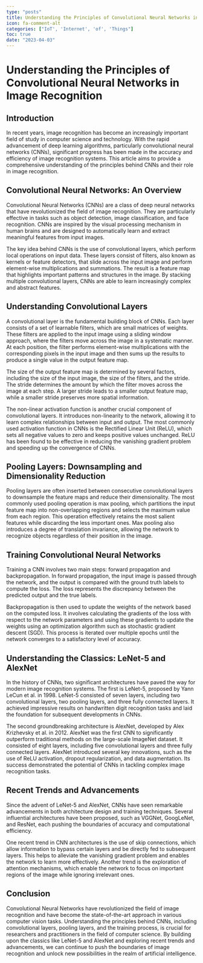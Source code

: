 ```yaml
---
type: "posts"
title: Understanding the Principles of Convolutional Neural Networks in Image Recognition
icon: fa-comment-alt
categories: ["IoT', 'Internet', 'of', 'Things"]
toc: true
date: "2023-04-03"
---
```




# Understanding the Principles of Convolutional Neural Networks in Image Recognition

## Introduction

In recent years, image recognition has become an increasingly important field of study in computer science and technology. With the rapid advancement of deep learning algorithms, particularly convolutional neural networks (CNNs), significant progress has been made in the accuracy and efficiency of image recognition systems. This article aims to provide a comprehensive understanding of the principles behind CNNs and their role in image recognition.

## Convolutional Neural Networks: An Overview

Convolutional Neural Networks (CNNs) are a class of deep neural networks that have revolutionized the field of image recognition. They are particularly effective in tasks such as object detection, image classification, and face recognition. CNNs are inspired by the visual processing mechanism in human brains and are designed to automatically learn and extract meaningful features from input images.

The key idea behind CNNs is the use of convolutional layers, which perform local operations on input data. These layers consist of filters, also known as kernels or feature detectors, that slide across the input image and perform element-wise multiplications and summations. The result is a feature map that highlights important patterns and structures in the image. By stacking multiple convolutional layers, CNNs are able to learn increasingly complex and abstract features.

## Understanding Convolutional Layers

A convolutional layer is the fundamental building block of CNNs. Each layer consists of a set of learnable filters, which are small matrices of weights. These filters are applied to the input image using a sliding window approach, where the filters move across the image in a systematic manner. At each position, the filter performs element-wise multiplications with the corresponding pixels in the input image and then sums up the results to produce a single value in the output feature map.

The size of the output feature map is determined by several factors, including the size of the input image, the size of the filters, and the stride. The stride determines the amount by which the filter moves across the image at each step. A larger stride leads to a smaller output feature map, while a smaller stride preserves more spatial information.

The non-linear activation function is another crucial component of convolutional layers. It introduces non-linearity to the network, allowing it to learn complex relationships between input and output. The most commonly used activation function in CNNs is the Rectified Linear Unit (ReLU), which sets all negative values to zero and keeps positive values unchanged. ReLU has been found to be effective in reducing the vanishing gradient problem and speeding up the convergence of CNNs.

## Pooling Layers: Downsampling and Dimensionality Reduction

Pooling layers are often inserted between consecutive convolutional layers to downsample the feature maps and reduce their dimensionality. The most commonly used pooling operation is max pooling, which partitions the input feature map into non-overlapping regions and selects the maximum value from each region. This operation effectively retains the most salient features while discarding the less important ones. Max pooling also introduces a degree of translation invariance, allowing the network to recognize objects regardless of their position in the image.

## Training Convolutional Neural Networks

Training a CNN involves two main steps: forward propagation and backpropagation. In forward propagation, the input image is passed through the network, and the output is compared with the ground truth labels to compute the loss. The loss represents the discrepancy between the predicted output and the true labels.

Backpropagation is then used to update the weights of the network based on the computed loss. It involves calculating the gradients of the loss with respect to the network parameters and using these gradients to update the weights using an optimization algorithm such as stochastic gradient descent (SGD). This process is iterated over multiple epochs until the network converges to a satisfactory level of accuracy.

## Understanding the Classics: LeNet-5 and AlexNet

In the history of CNNs, two significant architectures have paved the way for modern image recognition systems. The first is LeNet-5, proposed by Yann LeCun et al. in 1998. LeNet-5 consisted of seven layers, including two convolutional layers, two pooling layers, and three fully connected layers. It achieved impressive results on handwritten digit recognition tasks and laid the foundation for subsequent developments in CNNs.

The second groundbreaking architecture is AlexNet, developed by Alex Krizhevsky et al. in 2012. AlexNet was the first CNN to significantly outperform traditional methods on the large-scale ImageNet dataset. It consisted of eight layers, including five convolutional layers and three fully connected layers. AlexNet introduced several key innovations, such as the use of ReLU activation, dropout regularization, and data augmentation. Its success demonstrated the potential of CNNs in tackling complex image recognition tasks.

## Recent Trends and Advancements

Since the advent of LeNet-5 and AlexNet, CNNs have seen remarkable advancements in both architecture design and training techniques. Several influential architectures have been proposed, such as VGGNet, GoogLeNet, and ResNet, each pushing the boundaries of accuracy and computational efficiency.

One recent trend in CNN architectures is the use of skip connections, which allow information to bypass certain layers and be directly fed to subsequent layers. This helps to alleviate the vanishing gradient problem and enables the network to learn more effectively. Another trend is the exploration of attention mechanisms, which enable the network to focus on important regions of the image while ignoring irrelevant ones.

## Conclusion

Convolutional Neural Networks have revolutionized the field of image recognition and have become the state-of-the-art approach in various computer vision tasks. Understanding the principles behind CNNs, including convolutional layers, pooling layers, and the training process, is crucial for researchers and practitioners in the field of computer science. By building upon the classics like LeNet-5 and AlexNet and exploring recent trends and advancements, we can continue to push the boundaries of image recognition and unlock new possibilities in the realm of artificial intelligence.